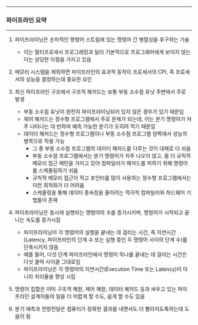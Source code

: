 -----
### 파이프라인 요약
-----
1. 파이프라이닝은 순차적인 명령어 스트림에 있는 명령어 간 병렬성을 추구하는 기술
   - 이는 멀티프로세서 프로그래밍과 달리 기본적으로 프로그래머에게 보이지 않는다는 상당한 이점을 가지고 있음

2. 메모리 시스템을 제외하면 파이프라인의 효과적 동작이 프로세서의 CPI, 즉 프로세서의 성능을 결정하는데 중요한 요인
3. 최신 파이프라인 구조에서 구조적 해저드는 보통 부동 소수점 유닛 주변에서 주로 발생
   - 부동 소수점 유닛이 완전히 파이프라이닝되어 있지 않은 경우가 있기 때문임
   - 제어 해저드는 정수형 프로그램에서 주로 문제가 되는데, 이는 분기 명령어가 자주 나타나는 데 반하여 예측 가능한 분기가 오히려 적기 때문임
   - 데이터 해저드는 정수형 프로그램이나 부동 소수점 프로그램 양쪽에서 성능의 병목으로 작용 가능
     + 그 중 부동 소수점 프로그램의 데이터 해저드를 다루는 것이 대체로 더 쉬움
     + 부동 소수점 프로그램에서는 분기 명령어가 자주 나오지 않고, 좀 더 규칙적 메모리 접근 패턴을 가지고 있어 컴파일러가 해저드를 피하기 위해 명령어를 스케줄링하기 쉬움
     + 규칙적 메모리 접근이 적고 포인터를 많이 사용하는 정수형 프로그램에서는 이런 최적화가 더 어려움
     + 스케줄링을 통해 데이터 종속정을 줄이려는 적극적 컴파일러와 하드웨어 기법들이 존재

4. 파이프라이닝은 동시에 실행되는 명령어의 수를 증가시키며, 명령어가 시작되고 끝나는 속도를 증가시킴
   - 파이프라이닝이 각 명령어의 실행을 끝내는 데 걸리는 시간, 즉 지연시간(Latency, 파이프라인의 단계 수 또는 실행 중인 두 명령어 사이의 단계 수)를 단축시키지 않음
   - 예를 들어, 다섯 단계 파이프라인에서 명령어 하나를 끝내는 데 걸리는 시간은 다섯 클럭 사이클 그대로임
   - 파이프라이닝은 각 명령어의 지연시간(Execution Time 또는 Latency)이 아니라 처리율을 향상 시킴

5. 명령어 집합은 이미 구조적 해젇, 제어 해젇, 데이터 해저드 등과 싸우고 있는 파이프라인 설계자들의 일을 더 어렵게 할 수도, 쉽게 할 수도 있음
6. 분기 예측과 전방전달은 컴퓨터가 정확한 결과를 내면서도 더 빨라지도록하는데 도움이 됨
